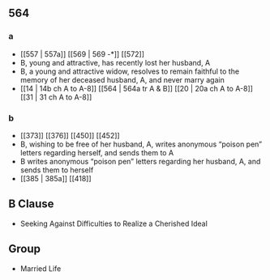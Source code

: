 ## 564
### a
- [[557 | 557a]] [[569 | 569 -*]] [[572]] 
- B, young and attractive, has recently lost her husband, A
- B, a young and attractive widow, resolves to remain faithful to the memory of her deceased husband, A, and never marry again
- [[14 | 14b ch A to A-8]] [[564 | 564a tr A &amp; B]] [[20 | 20a ch A to A-8]] [[31 | 31 ch A to A-8]] 

### b
- [[373]] [[376]] [[450]] [[452]] 
- B, wishing to be free of her husband, A, writes anonymous “poison pen” letters regarding herself, and sends them to A
- B writes anonymous “poison pen” letters regarding her husband, A, and sends them to herself
- [[385 | 385a]] [[418]] 

## B Clause
- Seeking Against Difficulties to Realize a Cherished Ideal

## Group
- Married Life

